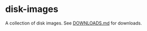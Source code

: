 # disk-images
A collection of disk images. See [DOWNLOADS.md](https://github.com/programmeruser2/disk-images/blob/master/DOWNLOADS.md) for downloads.

